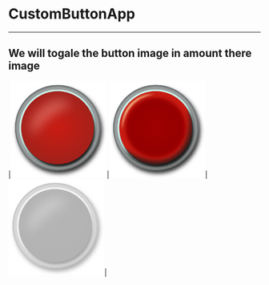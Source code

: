 # CustomButtonApp

---

## We will togale the button image in amount there image
|![button_default.png](/app/src/main/res/drawable-v24/button_default.png)|![button_default.png](/app/src/main/res/drawable-v24/button_pressed.png)|![button_default.png](/app/src/main/res/drawable-v24/button_disabled.png)|
